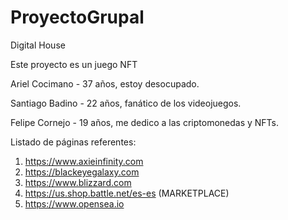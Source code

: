 # ProyectoGrupal
Digital House

Este proyecto es un juego NFT

Ariel Cocimano - 37 años, estoy desocupado.

Santiago Badino - 22 años, fanático de los videojuegos.

Felipe Cornejo - 19 años, me dedico a las criptomonedas y NFTs.


Listado de páginas referentes:
1) https://www.axieinfinity.com
2) https://blackeyegalaxy.com
3) https://www.blizzard.com
4) https://us.shop.battle.net/es-es (MARKETPLACE)
5) https://www.opensea.io